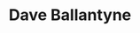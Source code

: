 ---
title: "Dave Ballantyne"
twitter: "davebally"
website: ""
github: ""
layout: "speaker"
type: "speaker"
---